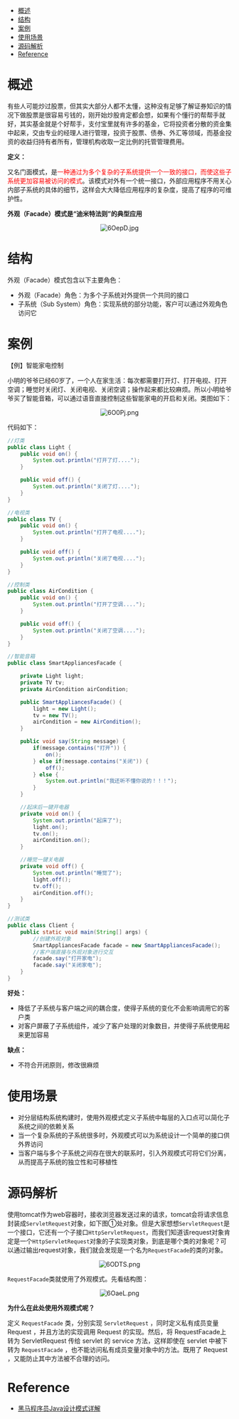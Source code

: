 <!-- GFM-TOC -->

- [概述](#概述)
- [结构](#结构)
- [案例](#案例)
- [使用场景](#使用场景)
- [源码解析](#源码解析)
- [Reference](#Reference)

<!-- GFM-TOC -->

# 概述

有些人可能炒过股票，但其实大部分人都不太懂，这种没有足够了解证券知识的情况下做股票是很容易亏钱的，刚开始炒股肯定都会想，如果有个懂行的帮帮手就好，其实基金就是个好帮手，支付宝里就有许多的基金，它将投资者分散的资金集中起来，交由专业的经理人进行管理，投资于股票、债券、外汇等领域，而基金投资的收益归持有者所有，管理机构收取一定比例的托管管理费用。

**定义：**

又名门面模式，是<font color="red">一种通过为多个复杂的子系统提供一个一致的接口，而使这些子系统更加容易被访问的模式</font>。该模式对外有一个统一接口，外部应用程序不用关心内部子系统的具体的细节，这样会大大降低应用程序的复杂度，提高了程序的可维护性。

**外观（Facade）模式是“迪米特法则”的典型应用**

<center><img src="https://ss.im5i.com/2021/06/16/6OepD.jpg" alt="6OepD.jpg" border="0" /></center>

# 结构

外观（Facade）模式包含以下主要角色：

* 外观（Facade）角色：为多个子系统对外提供一个共同的接口
* 子系统（Sub System）角色：实现系统的部分功能，客户可以通过外观角色访问它

# 案例

【例】智能家电控制

小明的爷爷已经60岁了，一个人在家生活：每次都需要打开灯、打开电视、打开空调；睡觉时关闭灯、关闭电视、关闭空调；操作起来都比较麻烦。所以小明给爷爷买了智能音箱，可以通过语音直接控制这些智能家电的开启和关闭。类图如下：

<center><img src="https://ss.im5i.com/2021/06/16/6O0Pj.png" alt="6O0Pj.png" border="0" /></center>

代码如下：

```java
//灯类
public class Light {
    public void on() {
        System.out.println("打开了灯....");
    }

    public void off() {
        System.out.println("关闭了灯....");
    }
}

//电视类
public class TV {
    public void on() {
        System.out.println("打开了电视....");
    }

    public void off() {
        System.out.println("关闭了电视....");
    }
}

//控制类
public class AirCondition {
    public void on() {
        System.out.println("打开了空调....");
    }

    public void off() {
        System.out.println("关闭了空调....");
    }
}

//智能音箱
public class SmartAppliancesFacade {

    private Light light;
    private TV tv;
    private AirCondition airCondition;

    public SmartAppliancesFacade() {
        light = new Light();
        tv = new TV();
        airCondition = new AirCondition();
    }

    public void say(String message) {
        if(message.contains("打开")) {
            on();
        } else if(message.contains("关闭")) {
            off();
        } else {
            System.out.println("我还听不懂你说的！！！");
        }
    }

    //起床后一键开电器
    private void on() {
        System.out.println("起床了");
        light.on();
        tv.on();
        airCondition.on();
    }

    //睡觉一键关电器
    private void off() {
        System.out.println("睡觉了");
        light.off();
        tv.off();
        airCondition.off();
    }
}

//测试类
public class Client {
    public static void main(String[] args) {
        //创建外观对象
        SmartAppliancesFacade facade = new SmartAppliancesFacade();
        //客户端直接与外观对象进行交互
        facade.say("打开家电");
        facade.say("关闭家电");
    }
}
```

**好处：**

* 降低了子系统与客户端之间的耦合度，使得子系统的变化不会影响调用它的客户类
* 对客户屏蔽了子系统组件，减少了客户处理的对象数目，并使得子系统使用起来更加容易

**缺点：**

* 不符合开闭原则，修改很麻烦

# 使用场景

* 对分层结构系统构建时，使用外观模式定义子系统中每层的入口点可以简化子系统之间的依赖关系
* 当一个复杂系统的子系统很多时，外观模式可以为系统设计一个简单的接口供外界访问
* 当客户端与多个子系统之间存在很大的联系时，引入外观模式可将它们分离，从而提高子系统的独立性和可移植性

# 源码解析

使用tomcat作为web容器时，接收浏览器发送过来的请求，tomcat会将请求信息封装成`ServletRequest`对象，如下图①处对象。但是大家想想`ServletRequest`是一个接口，它还有一个子接口`HttpServletRequest`，而我们知道该request对象肯定是一个`HttpServletRequest`对象的子实现类对象，到底是哪个类的对象呢？可以通过输出request对象，我们就会发现是一个名为`RequestFacade`的类的对象。

<center><img src="https://ss.im5i.com/2021/06/16/6ODTS.png" alt="6ODTS.png" border="0" /></center>

`RequestFacade`类就使用了外观模式。先看结构图：

<center><img src="https://ss.im5i.com/2021/06/16/6OaeL.png" alt="6OaeL.png" border="0" /></center>

**为什么在此处使用外观模式呢？**

定义 `RequestFacade` 类，分别实现 `ServletRequest` ，同时定义私有成员变量 Request ，并且方法的实现调用 Request  的实现。然后，将 RequestFacade上转为 ServletRequest  传给 servlet 的 service 方法，这样即使在 servlet 中被下转为 `RequestFacade` ，也不能访问私有成员变量对象中的方法。既用了 Request ，又能防止其中方法被不合理的访问。

# Reference

- [黑马程序员Java设计模式详解](https://www.bilibili.com/video/BV1Np4y1z7BU?p=34&spm_id_from=pageDriver)